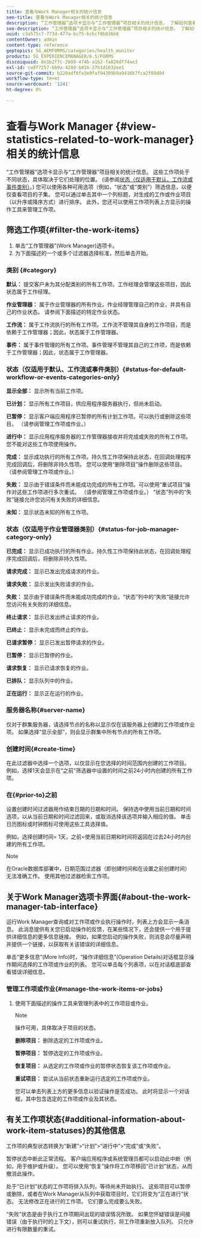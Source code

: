 ```yaml
---
title: 查看与Work Manager相关的统计信息
seo-title: 查看与Work Manager相关的统计信息
description: “工作管理器”选项卡显示与“工作管理器”项目相关的统计信息。 了解如何查看和筛选工作项。
seo-description: “工作管理器”选项卡显示与“工作管理器”项目相关的统计信息。 了解如何查看和筛选工作项。
uuid: c3a575c7-773d-477a-bc75-6cbcf8b836b8
contentOwner: admin
content-type: reference
geptopics: SG_AEMFORMS/categories/health_monitor
products: SG_EXPERIENCEMANAGER/6.5/FORMS
discoiquuid: 8e1b2f7c-2609-474b-a1b2-fa820df74ae3
exl-id: ce8f7257-bb9a-428d-b816-27b1d1632ee1
source-git-commit: b220adf6fa3e9faf94389b9a9416b7fca2f89d9d
workflow-type: tm+mt
source-wordcount: '1241'
ht-degree: 0%

---
```


# 查看与Work Manager {#view-statistics-related-to-work-manager}相关的统计信息

“工作管理器”选项卡显示与“工作管理器”项目相关的统计信息。 这些工作项处于不同状态，具体取决于它们处理的位置。 (请参阅[状态（仅适用于默认、工作流或事件类别）](view-statistics-related-manager.md#status-for-default-workflow-or-events-categories-only)。) 您可以使用各种可用选项（例如，“状态”或“类别”）筛选信息，以便仅查看项目的子集。 您可以通过单击其中一个列标题，对生成的工作或作业项目（以升序或降序方式）进行排序。 此外，您还可以使用工作项列表上方显示的操作工具来管理工作项。

## 筛选工作项{#filter-the-work-items}

1. 单击“工作管理器”(Work Manager)选项卡。
1. 为下面描述的一个或多个过滤器选择标准，然后单击开始。

### 类别 {#category}

**默认：** 提交客户未为其分配类别的所有工作项。工作经理会管理这些项目，因此状态属于工作经理。

**作业管理器：** 属于作业管理器的所有作业。作业经理管理自己的作业，并具有自己的作业状态。 请参阅下面描述的特定作业状态。

**工作流：** 属于工作流执行的所有工作项。工作流不管理其自身的工作项目，而是依赖于工作管理器；因此，状态属于工作管理器。

**事件：** 属于事件管理的所有工作项。事件管理不管理其自己的工作项，而是依赖于工作管理器；因此，状态属于工作管理器。

### 状态（仅适用于默认、工作流或事件类别）{#status-for-default-workflow-or-events-categories-only}

**显示全部：** 显示所有当前工作项。

**已计划：** 显示所有工作项目，供应用程序服务器执行，但尚未启动。

**已暂停：** 显示客户端应用程序已暂停的所有计划工作项。可以执行或删除这些项目。 （请参阅管理工作项或作业。）

**进行中：** 显示应用程序服务器的工作管理器接收并将完成或失败的所有工作项。您不能对这些工作项使用操作。

**完成：** 显示成功执行的所有工作项。持久性工作项保持此状态，在回调处理程序完成回调后，将删除非持久性项。 您可以使用“删除项目”操作删除这些项目。 （请参阅管理工作项或作业。）

**失败：** 显示由于错误条件而未能成功完成的所有工作项。可以使用“重试项目”操作对这些工作项进行多次重试。 （请参阅管理工作项或作业。） “状态”列中的“失败”链接允许您访问有关失败的详细信息。

**未知：** 显示状态未知的所有工作项。

### 状态（仅适用于作业管理器类别）{#status-for-job-manager-category-only}

**已完成：** 显示已成功执行的所有作业。持久性工作项保持此状态，在回调处理程序完成回调后，将删除非持久性项。

**请求完成：** 显示已发出完成请求的作业。

**请求失败：** 显示发出失败请求的作业。

**失败：** 显示由于错误条件而未能成功完成的作业。“状态”列中的“失败”链接允许您访问有关失败的详细信息。

**终止请求：** 显示已发出终止请求的作业。

**已终止：** 显示未完成而终止的作业。

**已请求暂停：** 显示已发出暂停请求的作业。

**已暂停：** 显示已暂停的作业。

**请求恢复：** 显示已请求恢复的作业。

**已排队：** 显示队列中的作业。

**正在运行：** 显示正在运行的作业。

### 服务器名称{#server-name}

仅对于群集服务器，请选择节点的名称以显示仅在该服务器上创建的工作项或作业项。 如果选择“显示全部”，则会显示群集中所有节点的所有工作项。

### 创建时间{#create-time}

在此过滤器中选择一个选项，以仅显示在您选择的时间范围内创建的工作项目。 例如，选择1天会显示在“之前”筛选器中设置的时间之前24小时内创建的所有工作项。

### 在{#prior-to}之前

设置创建时间过滤器用作结束日期的日期和时间。 保持选中使用当前日期和时间选项，以从当前日期和时间过滤回来，或取消选择该选项并输入相应的值。 单击日历图标或时钟图标可使用这些工具选择值。

例如，选择创建时间= 1天，之前=使用当前日期和时间将返回在过去24小时内创建的所有工作项。

>[!NOTE]
>
>在Oracle数据库部署中，日期范围过滤器（即创建时间和在设置之前创建时间）无法准确工作。 使用其他过滤器检索工作项。

## 关于Work Manager选项卡界面{#about-the-work-manager-tab-interface}

运行Work Manager查询或对工作项或作业执行操作时，列表上方会显示一条消息。 此消息提供有关您已启动操作的反馈，在某些情况下，还会提供一个用于提供详细信息的更多信息链接。 例如，如果您启动的操作失败，则消息会尽量声明并提供一个链接，以获取有关该错误的详细信息。

单击“更多信息”(More Info)时，“操作详细信息”(Operation Details)对话框显示操作期间选择的工作项或作业的列表。 您可以单击每个列表项，以在对话框底部查看错误详细信息。

### 管理工作项或作业{#manage-the-work-items-or-jobs}

1. 使用下面描述的操作工具来管理列表中的工作项目或作业。

   >[!NOTE]
   >
   >操作可用，具体取决于项目的状态。

   **删除项目：** 删除选定的工作项或作业。

   **暂停项目：** 暂停选定的工作项或作业。

   **恢复项目：** 从选定的工作项或作业的暂停状态恢复该工作项或作业。

   **重试项目：** 尝试从当前状态重新运行选定的工作项或作业。

   您可以单击列表上方的更多信息以验证操作是否成功。 此时将显示一个对话框，其中包含选定的工作项或作业及其状态。

## 有关工作项状态{#additional-information-about-work-item-statuses}的其他信息

工作项的典型状态转换为“新建”>“计划”>“进行中”>“完成”或“失败”。

暂停状态中断此正常流程。 客户端应用程序或系统管理员都可以启动此中断（例如，用于维护或升级）。 您可以使用“恢复”操作将工作项移回“已计划”状态，从而撤消此操作。

处于“已计划”状态的工作项将排入队列，等待尚未开始执行。 这些项目可以暂停或删除，或者在Work Manager从队列中获取项目时，它们将变为“正在进行”状态。 无法修改正在进行的工作项。 它们要么完成要么失败。

“失败”状态是由于执行工作项期间出现的错误情况所致。 如果您怀疑错误是间接错误（由于执行时的上下文），则可以重试执行，将工作项重新放入队列。 只允许进行有限数量的重试。
